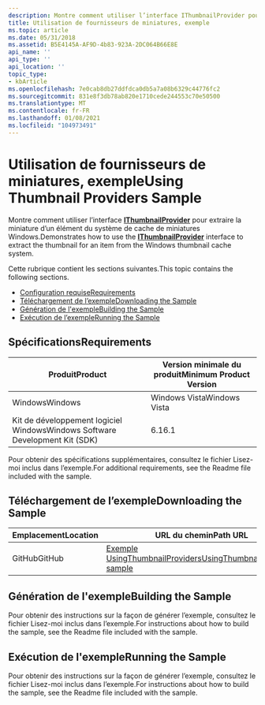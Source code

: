```yaml
---
description: Montre comment utiliser l’interface IThumbnailProvider pour extraire la miniature d’un élément du système de cache de miniatures Windows.
title: Utilisation de fournisseurs de miniatures, exemple
ms.topic: article
ms.date: 05/31/2018
ms.assetid: B5E4145A-AF9D-4b83-923A-2DC064B66E8E
api_name: ''
api_type: ''
api_location: ''
topic_type:
- kbArticle
ms.openlocfilehash: 7e0cab8db27ddfdca0db5a7a08b6329c44776fc2
ms.sourcegitcommit: 831e8f3db78ab820e1710cede244553c70e50500
ms.translationtype: MT
ms.contentlocale: fr-FR
ms.lasthandoff: 01/08/2021
ms.locfileid: "104973491"
---
```

# <a name="using-thumbnail-providers-sample"></a><span data-ttu-id="69423-103">Utilisation de fournisseurs de miniatures, exemple</span><span class="sxs-lookup"><span data-stu-id="69423-103">Using Thumbnail Providers Sample</span></span>

<span data-ttu-id="69423-104">Montre comment utiliser l’interface [**IThumbnailProvider**](/windows/desktop/api/Thumbcache/nn-thumbcache-ithumbnailprovider) pour extraire la miniature d’un élément du système de cache de miniatures Windows.</span><span class="sxs-lookup"><span data-stu-id="69423-104">Demonstrates how to use the [**IThumbnailProvider**](/windows/desktop/api/Thumbcache/nn-thumbcache-ithumbnailprovider) interface to extract the thumbnail for an item from the Windows thumbnail cache system.</span></span>

<span data-ttu-id="69423-105">Cette rubrique contient les sections suivantes.</span><span class="sxs-lookup"><span data-stu-id="69423-105">This topic contains the following sections.</span></span>

-   [<span data-ttu-id="69423-106">Configuration requise</span><span class="sxs-lookup"><span data-stu-id="69423-106">Requirements</span></span>](#requirements)
-   [<span data-ttu-id="69423-107">Téléchargement de l’exemple</span><span class="sxs-lookup"><span data-stu-id="69423-107">Downloading the Sample</span></span>](#downloading-the-sample)
-   [<span data-ttu-id="69423-108">Génération de l'exemple</span><span class="sxs-lookup"><span data-stu-id="69423-108">Building the Sample</span></span>](#building-the-sample)
-   [<span data-ttu-id="69423-109">Exécution de l’exemple</span><span class="sxs-lookup"><span data-stu-id="69423-109">Running the Sample</span></span>](#running-the-sample)

## <a name="requirements"></a><span data-ttu-id="69423-110">Spécifications</span><span class="sxs-lookup"><span data-stu-id="69423-110">Requirements</span></span>



| <span data-ttu-id="69423-111">Produit</span><span class="sxs-lookup"><span data-stu-id="69423-111">Product</span></span>                                | <span data-ttu-id="69423-112">Version minimale du produit</span><span class="sxs-lookup"><span data-stu-id="69423-112">Minimum Product Version</span></span> |
|----------------------------------------|-------------------------|
| <span data-ttu-id="69423-113">Windows</span><span class="sxs-lookup"><span data-stu-id="69423-113">Windows</span></span>                                | <span data-ttu-id="69423-114">Windows Vista</span><span class="sxs-lookup"><span data-stu-id="69423-114">Windows Vista</span></span>           |
| <span data-ttu-id="69423-115">Kit de développement logiciel Windows</span><span class="sxs-lookup"><span data-stu-id="69423-115">Windows Software Development Kit (SDK)</span></span> | <span data-ttu-id="69423-116">6.1</span><span class="sxs-lookup"><span data-stu-id="69423-116">6.1</span></span>                     |



 

<span data-ttu-id="69423-117">Pour obtenir des spécifications supplémentaires, consultez le fichier Lisez-moi inclus dans l’exemple.</span><span class="sxs-lookup"><span data-stu-id="69423-117">For additional requirements, see the Readme file included with the sample.</span></span>

## <a name="downloading-the-sample"></a><span data-ttu-id="69423-118">Téléchargement de l’exemple</span><span class="sxs-lookup"><span data-stu-id="69423-118">Downloading the Sample</span></span>

| <span data-ttu-id="69423-119">Emplacement</span><span class="sxs-lookup"><span data-stu-id="69423-119">Location</span></span>      | <span data-ttu-id="69423-120">URL du chemin</span><span class="sxs-lookup"><span data-stu-id="69423-120">Path URL</span></span>                                                                                             |
|---------------|------------------------------------------------------------------------------------------------------|
| <span data-ttu-id="69423-121">GitHub</span><span class="sxs-lookup"><span data-stu-id="69423-121">GitHub</span></span>  | [<span data-ttu-id="69423-122">Exemple UsingThumbnailProviders</span><span class="sxs-lookup"><span data-stu-id="69423-122">UsingThumbnailProviders sample</span></span>](https://github.com/microsoft/Windows-classic-samples/tree/master/Samples/Win7Samples/winui/shell/appplatform/UsingThumbnailProviders) |

## <a name="building-the-sample"></a><span data-ttu-id="69423-123">Génération de l'exemple</span><span class="sxs-lookup"><span data-stu-id="69423-123">Building the Sample</span></span>

<span data-ttu-id="69423-124">Pour obtenir des instructions sur la façon de générer l’exemple, consultez le fichier Lisez-moi inclus dans l’exemple.</span><span class="sxs-lookup"><span data-stu-id="69423-124">For instructions about how to build the sample, see the Readme file included with the sample.</span></span>

## <a name="running-the-sample"></a><span data-ttu-id="69423-125">Exécution de l'exemple</span><span class="sxs-lookup"><span data-stu-id="69423-125">Running the Sample</span></span>

<span data-ttu-id="69423-126">Pour obtenir des instructions sur la façon de générer l’exemple, consultez le fichier Lisez-moi inclus dans l’exemple.</span><span class="sxs-lookup"><span data-stu-id="69423-126">For instructions about how to build the sample, see the Readme file included with the sample.</span></span>

 

 



